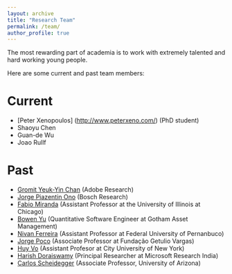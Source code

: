 ```yaml
---
layout: archive
title: "Research Team"
permalink: /team/
author_profile: true
---
```


The most rewarding part of academia is to work with extremely talented and hard working young people. 

Here are some current and past team members:

Current
======
* [Peter Xenopoulos] (http://www.peterxeno.com/) (PhD student)
* Shaoyu Chen
* Guan-de Wu
* Joao Rullf

Past
======
* [Gromit Yeuk-Yin Chan](http://gromitchan.com/) (Adobe Research)
* [Jorge Piazentin Ono](https://vgc.poly.edu/~jhenrique/) (Bosch Research)
* [Fabio Miranda](https://fmiranda.me/) (Assistant Professor at the University of Illinois at Chicago)
* [Bowen Yu](http://bowenyu.me/) (Quantitative Software Engineer at Gotham Asset Management)
* [Nivan Ferreira](https://www.cin.ufpe.br/~nivan/) (Assistant Professor at Federal University of Pernanbuco)
* [Jorge Poco](https://vgc.poly.edu/~jpocom/) (Associate Professor at Fundação Getulio Vargas)
* [Huy Vo](https://hvo.github.io/) (Assistant Profesor at City University of New York)
* [Harish Doraiswamy](http://www.harishd.com/home/) (Principal Researcher at Microsoft Research India)
* [Carlos Scheidegger](https://cscheid.net/) (Associate Professor, University of Arizona)
